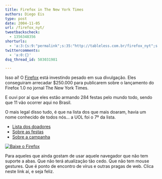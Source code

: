 ```yaml
---
title: Firefox in The New York Times
authors: Diego Eis
type: post
date: 2004-11-05
url: /firefox_nyt/
tweetbackscheck:
  - 1356348356
shorturls:
  - 'a:3:{s:9:"permalink";s:35:"http://tableless.com.br/firefox_nyt";s:7:"tinyurl";s:26:"http://tinyurl.com/3o87rrd";s:4:"isgd";s:19:"http://is.gd/VDzeUN";}'
twittercomments:
  - 'a:0:{}'
dsq_thread_id: 503031981

---
```

Isso aí! O [Firefox][1] está investindo pesado em sua divulgação. Eles conseguiram arrecadar $250.000 para publicarem sobre o lançamento do Firefox 1.0 no jornal The New York Times.
              
E ouvi por aí que eles estão armando 284 festas pelo mundo todo, sendo que 11 vão ocorrer aqui no Brasil.
              
O mais legal disso tudo, é que na lista dos que mais doaram, havia um nome conhecido de todos nós&#8230; a UOL foi o 7º da lista. 

  * [Lista dos doadores][2]
  * [Sobre as festas][3]
  * [Sobre a campanha][4]

[![Baixe o Firefox][5]][6]
              
Para aqueles que ainda gostam de usar aquele navegador que não tem suporte a abas. Que não terá atualização tão cedo. Que não tem mouse gestures. Que é ponto de encontro de vírus e outras pragas de web. Clica neste link aí, e seja feliz.

 [1]: http://www.mozilla.org/products/firefox/
 [2]: http://www.spreadfirefox.com/
 [3]: http://br-linux.org/main/noticia-divulgando_o_firefox.html
 [4]: http://www.spreadfirefox.com/?q=node/view/3749
 [5]: imagens/get.gif
 [6]: http://www.getfirefox.com/